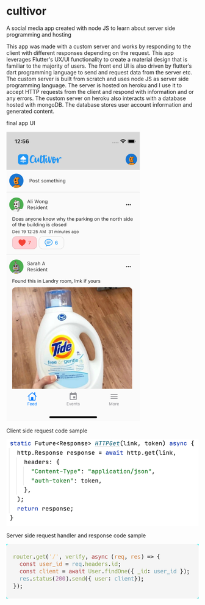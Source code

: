 # cultivor
A social media app created with node JS to learn about server side programming and hosting

This app was made with a custom server and works by responding to the client with different responses depending on the request.
This app leverages Flutter's UX/UI functionality to create a material design that is familiar to the majority of users. The front end UI is also driven by flutter’s dart programming language to send and request data from the server etc.
The custom server is built from scratch and uses node JS as server side programming language. The server is hosted on heroku and I use it to accept HTTP requests from the client and respond with information and or any errors.
The custom server on heroku also interacts with a database hosted with mongoDB. The database stores user account information and generated content.

final app UI

<img src="https://github.com/Festus1440/cultivor/blob/80155feb4de89274e4e6bdd392adc3f30313b0b6/app_final.png" width="350" alt="final design">

Client side request code sample

![client](https://github.com/Festus1440/cultivor/blob/a3d28a591f7ae88fe5e4918fc990018220394feb/client.png)


Server side request handler and response code sample

![server](https://github.com/Festus1440/cultivor/blob/a3d28a591f7ae88fe5e4918fc990018220394feb/server.png)
